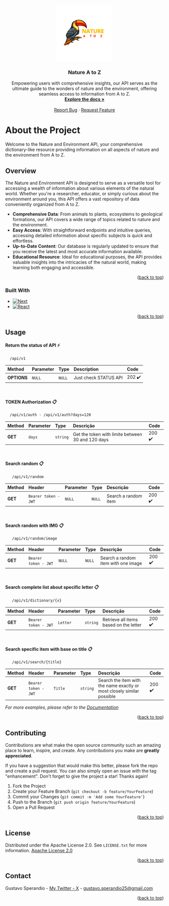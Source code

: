 <a name="readme-top"></a>

<!-- PROJECT LOGO -->
<br />
<div align="center">
  <a href="https://github.com/gusperandio/natureatoz">
    <img src="public/logo.png" alt="Logo" width="180" height="180">
  </a>

  <h3 align="center">Nature A to Z</h3>

  <p align="center">
    Empowering users with comprehensive insights, our API serves as the ultimate guide to the wonders of nature and the environment, offering seamless access to information from A to Z.
    <br />
    <a href="https://natureatoz.com.br/docs"><strong>Explore the docs »</strong></a>
    <br />
    <br />
    <a href="https://github.com/gusperandio/natureatoz/issues">Report Bug</a>
    ·
    <a href="https://github.com/gusperandio/natureatoz/issues">Request Feature</a>
  </p>
</div>

<!-- ABOUT THE PROJECT -->

# About the Project

Welcome to the Nature and Environment API, your comprehensive dictionary-like resource providing information on all aspects of nature and the environment from A to Z.

## Overview

The Nature and Environment API is designed to serve as a versatile tool for accessing a wealth of information about various elements of the natural world. Whether you're a researcher, educator, or simply curious about the environment around you, this API offers a vast repository of data conveniently organized from A to Z.

- **Comprehensive Data**: From animals to plants, ecosystems to geological formations, our API covers a wide range of topics related to nature and the environment.
- **Easy Access**: With straightforward endpoints and intuitive queries, accessing detailed information about specific subjects is quick and effortless.
- **Up-to-Date Content**: Our database is regularly updated to ensure that you receive the latest and most accurate information available.
- **Educational Resource**: Ideal for educational purposes, the API provides valuable insights into the intricacies of the natural world, making learning both engaging and accessible.

<p align="right">(<a href="#readme-top">back to top</a>)</p>

### Built With

- [![Next][Next.js]][Next-url]
- [![React][React.js]][React-url]

<p align="right">(<a href="#readme-top">back to top</a>)</p>

## Usage

#### Return the status of API ⚡

```http
  /api/v1
```

| Method      | Parameter | Type   | Description           | Code   |
| :---------- | :-------- | :----- | :-------------------- | :----- |
| **OPTIONS** | `NULL`    | `NULL` | Just check STATUS API | 202 ✔️ |

<br />

#### TOKEN Authorization 📋

```http
  /api/v1/auth - /api/v1/auth?days=120
```

| Method  | Parameter | Type     | Descrição                                         | Code   |
| :------ | :-------- | :------- | :------------------------------------------------ | :----- |
| **GET** | `days`    | `string` | Get the token with limite between 30 and 120 days | 200 ✔️ |

<br />

#### Search random 📋

```http
   /api/v1/random
```

| Method  | Header               | Parameter | Type   | Descrição            | Code   |
| :------ | :------------------- | :-------- | :----- | :------------------- | :----- |
| **GET** | `Bearer token - JWT` | `NULL`    | `NULL` | Search a random item | 200 ✔️ |

<br />

#### Search random with IMG 📋

```http
   /api/v1/random/image
```

| Method  | Header               | Parameter | Type   | Descrição                           | Code   |
| :------ | :------------------- | :-------- | :----- | :---------------------------------- | :----- |
| **GET** | `Bearer token - JWT` | `NULL`    | `NULL` | Search a random item with one image | 200 ✔️ |

<br />

#### Search complete list about specific letter 📋

```http
   /api/v1/dictionary/{x}
```

| Method  | Header               | Parameter | Type     | Descrição                              | Code   |
| :------ | :------------------- | :-------- | :------- | :------------------------------------- | :----- |
| **GET** | `Bearer token - JWT` | `Letter`  | `string` | Retrieve all items based on the letter | 200 ✔️ |

<br />

#### Search specific item with base on title 📋

```http
   /api/v1/search/{title}
```

| Method  | Header               | Parameter | Type     | Descrição                                                              | Code   |
| :------ | :------------------- | :-------- | :------- | :--------------------------------------------------------------------- | :----- |
| **GET** | `Bearer token - JWT` | `Title`   | `string` | Search the item with the name exactly or most closely similar possible | 200 ✔️ |

_For more examples, please refer to the [Documentation](https://natureatoz.com.br/docs)_

<p align="right">(<a href="#readme-top">back to top</a>)</p>

## Contributing

Contributions are what make the open source community such an amazing place to learn, inspire, and create. Any contributions you make are **greatly appreciated**.

If you have a suggestion that would make this better, please fork the repo and create a pull request. You can also simply open an issue with the tag "enhancement".
Don't forget to give the project a star! Thanks again!

1. Fork the Project
2. Create your Feature Branch (`git checkout -b feature/YourFeature`)
3. Commit your Changes (`git commit -m 'Add some YourFeature'`)
4. Push to the Branch (`git push origin feature/YourFeature`)
5. Open a Pull Request

<p align="right">(<a href="#readme-top">back to top</a>)</p>

## License

Distributed under the Apache License 2.0. See `LICENSE.txt` for more information.
[Apache License 2.0](https://github.com/gusperandio/natureatoz/blob/main/LICENSE)

<p align="right">(<a href="#readme-top">back to top</a>)</p>

## Contact

Gustavo Sperandio - [My Twitter - X](https://twitter.com/pumpmalone) - gustavo.sperandio25@gmail.com

<p align="right">(<a href="#readme-top">back to top</a>)</p>

[Next.js]: https://img.shields.io/badge/next.js-000000?style=for-the-badge&logo=nextdotjs&logoColor=white
[Next-url]: https://nextjs.org/
[React.js]: https://img.shields.io/badge/React-20232A?style=for-the-badge&logo=react&logoColor=61DAFB
[React-url]: https://reactjs.org/
